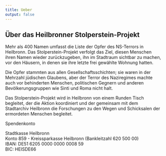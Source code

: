 ```yaml
---
title: Ueber
output: false
---
```


<h2>Über das Heilbronner Stolperstein-Projekt</h2>
<p>
Mehr als 400 Namen umfasst die Liste der Opfer des NS-Terrors in Heilbronn. Das Stolperstein-Projekt verfolgt das Ziel, diesen Menschen ihren Namen wieder zurückzugeben, ihn im Stadtraum sichtbar zu machen, vor den Häusern, in denen sie ihre letzte frei gewählte Wohnung hatten.
</p><p>
Die Opfer stammten aus allen Gesellschaftsschichten; sie waren in der Mehrzahl jüdischen Glaubens, aber der Terror des Naziregimes machte auch vor behinderten Menschen, politischen Gegnern und anderen Bevölkerungsgruppen wie Sinti und Roma nicht halt.
</p><p>
Das Stolperstein-Projekt wird in Heilbronn von einem Runden Tisch begleitet, der die Aktion koordiniert und der gemeinsam mit dem Stadtarchiv Heilbronn die Forschungen zu den Wegen und Schicksalen der ermordeten Menschen begleitet.
</p><p>

Spendenkonto

</p><p>

Stadtkasse Heilbronn\
Konto 859 - Kreissparkasse Heilbronn (Bankleitzahl 620 500 00)\
IBAN: DE51 6205 0000 0000 0008 59\
BIC: HEISDE66

</p>